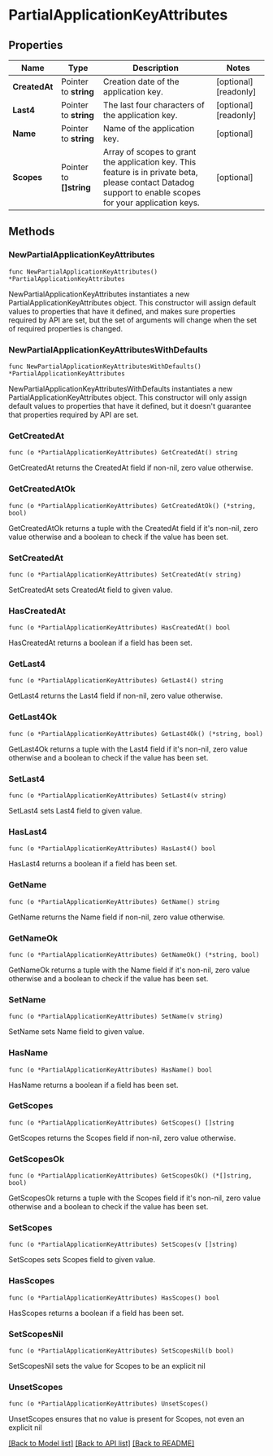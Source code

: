 # PartialApplicationKeyAttributes

## Properties

Name | Type | Description | Notes
---- | ---- | ----------- | ------
**CreatedAt** | Pointer to **string** | Creation date of the application key. | [optional] [readonly] 
**Last4** | Pointer to **string** | The last four characters of the application key. | [optional] [readonly] 
**Name** | Pointer to **string** | Name of the application key. | [optional] 
**Scopes** | Pointer to **[]string** | Array of scopes to grant the application key. This feature is in private beta, please contact Datadog support to enable scopes for your application keys. | [optional] 

## Methods

### NewPartialApplicationKeyAttributes

`func NewPartialApplicationKeyAttributes() *PartialApplicationKeyAttributes`

NewPartialApplicationKeyAttributes instantiates a new PartialApplicationKeyAttributes object.
This constructor will assign default values to properties that have it defined,
and makes sure properties required by API are set, but the set of arguments
will change when the set of required properties is changed.

### NewPartialApplicationKeyAttributesWithDefaults

`func NewPartialApplicationKeyAttributesWithDefaults() *PartialApplicationKeyAttributes`

NewPartialApplicationKeyAttributesWithDefaults instantiates a new PartialApplicationKeyAttributes object.
This constructor will only assign default values to properties that have it defined,
but it doesn't guarantee that properties required by API are set.

### GetCreatedAt

`func (o *PartialApplicationKeyAttributes) GetCreatedAt() string`

GetCreatedAt returns the CreatedAt field if non-nil, zero value otherwise.

### GetCreatedAtOk

`func (o *PartialApplicationKeyAttributes) GetCreatedAtOk() (*string, bool)`

GetCreatedAtOk returns a tuple with the CreatedAt field if it's non-nil, zero value otherwise
and a boolean to check if the value has been set.

### SetCreatedAt

`func (o *PartialApplicationKeyAttributes) SetCreatedAt(v string)`

SetCreatedAt sets CreatedAt field to given value.

### HasCreatedAt

`func (o *PartialApplicationKeyAttributes) HasCreatedAt() bool`

HasCreatedAt returns a boolean if a field has been set.

### GetLast4

`func (o *PartialApplicationKeyAttributes) GetLast4() string`

GetLast4 returns the Last4 field if non-nil, zero value otherwise.

### GetLast4Ok

`func (o *PartialApplicationKeyAttributes) GetLast4Ok() (*string, bool)`

GetLast4Ok returns a tuple with the Last4 field if it's non-nil, zero value otherwise
and a boolean to check if the value has been set.

### SetLast4

`func (o *PartialApplicationKeyAttributes) SetLast4(v string)`

SetLast4 sets Last4 field to given value.

### HasLast4

`func (o *PartialApplicationKeyAttributes) HasLast4() bool`

HasLast4 returns a boolean if a field has been set.

### GetName

`func (o *PartialApplicationKeyAttributes) GetName() string`

GetName returns the Name field if non-nil, zero value otherwise.

### GetNameOk

`func (o *PartialApplicationKeyAttributes) GetNameOk() (*string, bool)`

GetNameOk returns a tuple with the Name field if it's non-nil, zero value otherwise
and a boolean to check if the value has been set.

### SetName

`func (o *PartialApplicationKeyAttributes) SetName(v string)`

SetName sets Name field to given value.

### HasName

`func (o *PartialApplicationKeyAttributes) HasName() bool`

HasName returns a boolean if a field has been set.

### GetScopes

`func (o *PartialApplicationKeyAttributes) GetScopes() []string`

GetScopes returns the Scopes field if non-nil, zero value otherwise.

### GetScopesOk

`func (o *PartialApplicationKeyAttributes) GetScopesOk() (*[]string, bool)`

GetScopesOk returns a tuple with the Scopes field if it's non-nil, zero value otherwise
and a boolean to check if the value has been set.

### SetScopes

`func (o *PartialApplicationKeyAttributes) SetScopes(v []string)`

SetScopes sets Scopes field to given value.

### HasScopes

`func (o *PartialApplicationKeyAttributes) HasScopes() bool`

HasScopes returns a boolean if a field has been set.

### SetScopesNil

`func (o *PartialApplicationKeyAttributes) SetScopesNil(b bool)`

 SetScopesNil sets the value for Scopes to be an explicit nil

### UnsetScopes
`func (o *PartialApplicationKeyAttributes) UnsetScopes()`

UnsetScopes ensures that no value is present for Scopes, not even an explicit nil

[[Back to Model list]](../README.md#documentation-for-models) [[Back to API list]](../README.md#documentation-for-api-endpoints) [[Back to README]](../README.md)


